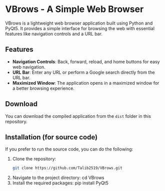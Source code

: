 # VBrows - A Simple Web Browser

VBrows is a lightweight web browser application built using Python and PyQt5. It provides a simple interface for browsing the web with essential features like navigation controls and a URL bar.

## Features

- **Navigation Controls**: Back, forward, reload, and home buttons for easy web navigation.
- **URL Bar**: Enter any URL or perform a Google search directly from the URL bar.
- **Maximized Window**: The application opens in a maximized window for a better browsing experience.

## Download

You can download the compiled application from the `dist` folder in this repository.

## Installation (for source code)

If you prefer to run the source code, you can do the following:

1. Clone the repository:
   ```bash
   git clone https://github.com/Talib2519/VBrows.git
2. Navigate to the project directory:
   cd VBrows
3. Install the required packages:
   pip install PyQt5
